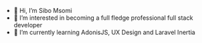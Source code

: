 - 👋 Hi, I’m Sibo Msomi
- 👀 I’m interested in becoming a full fledge professional full stack developer
- 🌱 I’m currently learning AdonisJS, UX Design and Laravel Inertia

<!---
RealBenihime/RealBenihime is a ✨ special ✨ repository because its `README.md` (this file) appears on your GitHub profile.
You can click the Preview link to take a look at your changes.
--->
